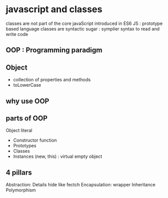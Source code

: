 # javascript and classes
classes are not part of the core javaScript introduced in ES6
JS : prototype based language
classes are syntactic sugar : symplier syntax to read and write code
## OOP : Programming paradigm

## Object
- collection of properties and methods
- toLowerCase

## why use OOP

## parts of OOP
Object literal 

- Constructor function
- Prototypes
- Classes
- Instances (new, this) : virtual empty object


## 4 pillars
Abstraction: Details hide like fectch
Encapsulation: wrapper
Inheritance
Polymorphism